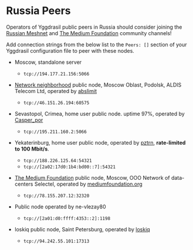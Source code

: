 # Russia Peers

Operators of Yggdrasil public peers in Russia should consider joining the [Russian Meshnet](https://github.com/russian-meshnet/meshnet-chat-agenda/blob/master/README.md#чаты-и-мосты-в-разных-сетях) and [The Medium Foundation](https://github.com/mediumfoundation) community channels!

Add connection strings from the below list to the `Peers: []` section of your Yggdrasil configuration file to peer with these nodes.  

* Moscow, standalone server
  * `tcp://194.177.21.156:5066`
  
* [Network neighborhood](https://netwhood.online/) public node,  Moscow Oblast, Podolsk, ALDIS Telecom Ltd, operated by [abslimit](http://netwhood.online/feedback/)
  * `tcp://46.151.26.194:60575`
  
* Sevastopol, Crimea, home user public node. uptime 97%, operated by [Casper_por](https://vk.com/casper_por)
  *  `tcp://195.211.160.2:5066`

* Yekaterinburg, home user public node, operated by [pztrn](https://pztrn.name), **rate-limited to 100 Mbit/s**.
  * `tcp://188.226.125.64:54321`
  * `tcp://[2a02:17d0:1b4:bd00::7]:54321`

* [The Medium Foundation](https://github.com/mediumfoundation) public node, Moscow, OOO Network of data-centers Selectel, operated by [mediumfoundation.org](https://www.mediumfoundation.org/)
  * `tcp://78.155.207.12:32320`

* Public node operated by ne-vlezay80
  * `tcp://[2a01:d0:ffff:4353::2]:1198`

* loskiq public node, Saint Petersburg, operated by [loskiq](https://loskiq.com)
  * `tcp://94.242.55.101:17313`
  

